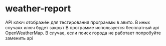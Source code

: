 # weather-report
API ключ отображён для тестирования программы в авито. В иных случаях ключ будет закрыт
В программе используется бесплатный api OpenWeatherMap. В случае, если поиск города не работает попробуйте заменить api
